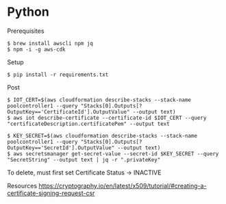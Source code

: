 
# Python

Prerequisites
```
$ brew install awscli npm jq
$ npm -i -g aws-cdk
```

Setup
```
$ pip install -r requirements.txt
```

Post
```
$ IOT_CERT=$(aws cloudformation describe-stacks --stack-name poolcontroller1 --query "Stacks[0].Outputs[?OutputKey=='CertificateId'].OutputValue" --output text)
$ aws iot describe-certificate --certificate-id $IOT_CERT --query "certificateDescription.certificatePem" --output text

$ KEY_SECRET=$(aws cloudformation describe-stacks --stack-name poolcontroller1 --query "Stacks[0].Outputs[?OutputKey=='SecretId'].OutputValue" --output text)
$ aws secretsmanager get-secret-value --secret-id $KEY_SECRET --query "SecretString" --output text | jq -r ".privateKey"

```

To delete, must first set Certificate Status -> INACTIVE

Resources
https://cryptography.io/en/latest/x509/tutorial/#creating-a-certificate-signing-request-csr